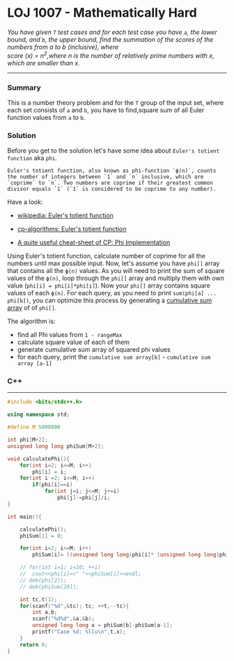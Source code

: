 # LOJ 1007 - Mathematically Hard

_You have given `T` test cases and for each test case you have `a`, the lower bound, and `b`, the upper bound, find the summation of the
scores of the numbers from a to b (inclusive), where <br>
score (x) = n<sup>2</sup>,where n is the number of relatively prime numbers with x, which are smaller than x._

---

### Summary

This is a number theory problem and for the `T` group of the input set, where each set consists of `a` and `b`, you have to find,square sum of all Euler function values from `a` to `b`.

### Solution

Before you get to the solution let's have some idea about `Euler's totient function` aka `phi`.<br>

```
Euler's totient function, also known as phi-function `ϕ(n)`, counts the number of integers between `1` and `n` inclusive, which are `coprime` to `n`. Two numbers are coprime if their greatest common divisor equals `1` (`1` is considered to be coprime to any number).
```

Have a look:

- [wikipedia: Euler's totient function](https://en.wikipedia.org/wiki/Euler%27s_totient_function)
- [cp-algorithms: Euler's totient function](https://cp-algorithms.com/algebra/phi-function.html)

- [A quite useful cheat-sheet of CP: Phi Implementation](https://github.com/ar-pavel/CP-CheatSheet#631-euler-function)

Using Euler's totient function, calculate number of coprime for all the numbers until max possible input. Now, let's assume you have `phi[]` array that contains all the `ϕ(n)` values. As you will need to print the sum of square values of the `ϕ(n)`, loop through the `phi[]` array and multiply them with own value (`phi[i] = phi[i]*phi[i]`). Now your `phi[]` array contains square values of each `ϕ(n)`. For each query, as you need to print `sum(phi[a] ... phi[b])`, you can optimize this process by generating a [cumulative sum array](https://www.tutorialspoint.com/cplusplus-program-for-range-sum-queries-without-updates) of of `phi[]`.

The algorithm is:

- find all Phi values from `1 - rangeMax`
- calculate square value of each of them
- generate cumulative sum array of squared phi values
- for each query, print the `cumulative sum array[b]` - `cumulative sum array [a-1]`

### C++
-----
```cpp
#include <bits/stdc++.h>

using namespace std;

#define M 5000000

int phi[M+2];
unsigned long long phiSum[M+2];

void calculatePhi(){
    for(int i=2; i<=M; i++)
        phi[i] = i;
    for(int i =2; i<=M; i++)
        if(phi[i]==i)
            for(int j=i; j<=M; j+=i)
                phi[j]-=phi[j]/i;
}

int main(){

    calculatePhi();
    phiSum[1] = 0;

    for(int i=2; i<=M; i++)
        phiSum[i]= ((unsigned long long)phi[i]* (unsigned long long)phi[i])+phiSum[i-1];

    // for(int i=1; i<10; ++i)
    //  cout<<phi[i]<<" "<<phiSum[i]<<endl;
    // deb(phi[2]);
    // deb(phiSum[20]);

    int tc,t(1);
    for(scanf("%d",&tc); tc; ++t,--tc){
        int a,b;
        scanf("%d%d",&a,&b);
        unsigned long long x = phiSum[b]-phiSum[a-1];
        printf("Case %d: %llu\n",t,x);
    }
    return 0;
}
```
